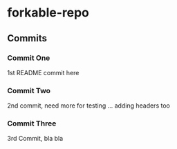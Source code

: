 # forkable-repo

## Commits

### Commit One

1st README commit here

### Commit Two

2nd commit, need more for testing ... adding headers too

### Commit Three

3rd Commit, bla bla

